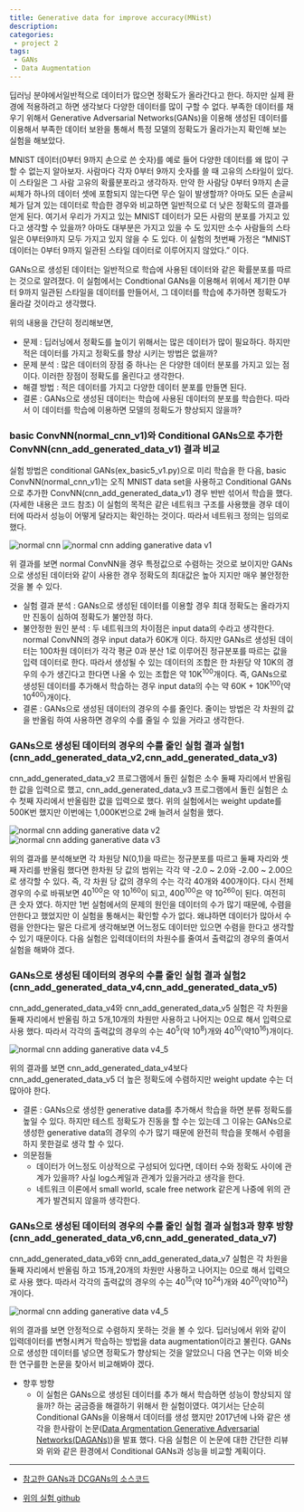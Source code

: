 ```yaml
---
title: Generative data for improve accuracy(MNist)
description:
categories:
 - project 2
tags:
 - GANs
 - Data Augmentation
---
```


딥러닝 분야에서일반적으로 데이터가 많으면 정확도가 올라간다고 한다. 하지만 실제 환경에 적용하려고 하면 생각보다 다양한 데이터를 많이 구할 수 없다. 부족한 데이터를 채우기 위해서 Generative Adversarial Networks(GANs)을 이용해 생성된 데이터를 이용해서 부족한 데이터 보완을 통해서 특정 모델의 정확도가 올라가는지 확인해 보는 실험을 해보았다.

MNIST 데이터(0부터 9까지 손으로 쓴 숫자)를 예로 들어 다양한 데이터를 왜 많이 구할 수 없는지 알아보자. 사람마다 각자 0부터 9까지 숫자를 쓸 때 고유의 스타일이 있다. 이 스타일은 그 사람 고유의 확률분포라고 생각하자. 만약 한 사람당 0부터 9까지 손글씨체가 하나의 데이터 셋에 포함되지 않는다면 무슨 일이 발생할까? 아마도 모든 손글씨체가 담겨 있는 데이터로 학습한 경우와 비교하면 일반적으로 더 낮은 정확도의 결과를 얻게 된다. 여기서 우리가 가지고 있는 MNIST 데이터가 모든 사람의 분포를 가지고 있다고 생각할 수 있을까? 아마도 대부분은 가지고 있을 수 도 있지만 소수 사람들의 스타일은 0부터9까지 모두 가지고 있지 않을 수 도 있다. 이 실험의 첫번째 가정은 “MNIST 데이터는 0부터 9까지 일관된 스타일 데이터로 이루어지지 않았다.” 이다.

GANs으로 생성된 데이터는 일반적으로 학습에 사용된 데이터와 같은 확률분포를 따르는 것으로 알려졌다. 이 실험에서는 Condtional GANs을 이용해서 위에서 제기한 0부터 9까지 일관된 스타일을 데이터를 만들어서, 그 데이터를 학습에 추가하면 정확도가 올라갈 것이라고 생각했다.

위의 내용을 간단히 정리해보면,
* 문제 : 딥러닝에서 정확도를 높이기 위해서는 많은 데이터가 많이 필요하다. 하지만 적은 데이터를 가지고 정확도를 향상 시키는 방법은 없을까?
* 문제 분석 :  많은 데이터의 장점 중 하나는 은 다양한 데이터 분포를 가지고 있는 점이다. 이러한 장점이 정확도를 올린다고 생각한다.
* 해결 방법 : 적은 데이터를 가지고 다양한 데이터 분포를 만들면 된다.
* 결론 : GANs으로 생성된 데이터는 학습에 사용된 데이터의 분포를 학습한다. 따라서 이 데이터를 학습에 이용하면 모델의 정확도가 향상되지 않을까?


### basic ConvNN(normal_cnn_v1)와 Conditional GANs으로 추가한 ConvNN(cnn_add_generated_data_v1) 결과 비교

실험 방법은 conditional GANs(ex_basic5_v1.py)으로 미리 학습을 한 다음, basic ConvNN(normal_cnn_v1)는 오직 MNIST data set을 사용하고 Conditional GANs으로 추가한 ConvNN(cnn_add_generated_data_v1) 경우 반반 섞어서 학습을 했다.(자세한 내용은 코드 참조) 이 실험의 목적은 같은 네트워크 구조를 사용했을 경우 데이터에 따라서 성능이 어떻게 달라지는 확인하는 것이다. 따라서 네트워크 정의는 임의로 했다.

 ![normal cnn](/assets/2018-01-16/normal_cnn_v1_result.jpg)
 ![normal cnn adding ganerative data v1](/assets/2018-01-16/normal_cnn_add_generated_datav1_result.jpg)

위 결과를 보면 normal ConvNN을 경우 특정값으로 수렴하는 것으로 보이지만 GANs으로 생성된 데이터와 같이 사용한 경우 정확도의 최대값은 높아 지지만 매우 불안정한 것을 볼 수 있다.
* 실험 결과 분석 : GANs으로 생성된 데이터를 이용할 경우 최대 정확도는 올라가지만 진동이 심하여 정확도가 불안정 하다.
* 불안정한 원인 분석 : 두 네트워크의 차이점은 input data의 수라고 생각한다. normal ConvNN의 경우 input data가 60K개 이다. 하지만 GANs르 생성된 데이터는 100차원 데이터가 각각 평균 0과 분산 1로 이루어진 정규분포를 따르는 값을 입력 데이터로 한다. 따라서 생성될 수 있는 데이터의 조합은 한 차원당 약 10K의 경우의 수가 생긴다고 한다면 나올 수 있는 조합은 약 10K<sup>100</sup>개이다. 즉, GANs으로 생성된 데이터를 추가해서 학습하는 경우 input data의 수는 약 60K + 10K<sup>100</sup>(약 10<sup>400</sup>)개이다.
* 결론 : GANs으로 생성된 데이터의 경우의 수를 줄인다. 줄이는 방법은 각 차원의 값을 반올림 하여 사용하면 경우의 수를 줄일 수 있을 거라고 생각한다.


### GANs으로 생성된 데이터의 경우의 수를 줄인 실험 결과 실험1 (cnn_add_generated_data_v2,cnn_add_generated_data_v3)
cnn_add_generated_data_v2 프로그램에서 돌린 실험은 소수 둘째 자리에서 반올림한 값을 입력으로 했고, cnn_add_generated_data_v3 프로그램에서 돌린 실험은 소수 첫째 자리에서 반올림한 값을 입력으로 했다. 위의 실험에서는 weight update를  500K번 했지만 이번에는 1,000K번으로 2배 늘려서 실험을 했다.

 ![normal cnn adding ganerative data v2](/assets/2018-01-16/normal_cnn_add_generated_datav2_result.jpg)
 ![normal cnn adding ganerative data v3](/assets/2018-01-16/normal_cnn_add_generated_datav3_result.jpg)

위의 결과를 분석해보면 각 차원당 N(0,1)을 따르는 정규분포를 따르고 둘째 자리와 셋째 자리를 반올림 했다면 한차원 당 값의 범위는 각각 약 -2.0 ~ 2.0와 -2.00 ~ 2.00으로 생각할 수 있다. 즉, 각 차원 당 값의 경우의 수는 각각 40개와 400개이다. 다시 전체 경우의 수로 바꿔보면 40<sup>100</sup>은 약 10<sup>160</sup>이 되고, 400<sup>100</sup>은 약 10<sup>260</sup>이 된다. 여전히 큰 숫자 였다. 하지만 1번 실험에서의 문제의 원인을 데이터의 수가 많기 때문에, 수렴을 안한다고 했었지만 이 실험을 통해서는 확인할 수가 없다. 왜냐하면 데이터가 많아서 수렴을 안한다는 말은 다르게 생각해보면 어느정도 데이터만 있으면 수렴을 한다고 생각할 수 있기 때문이다. 다음 실험은 입력데이터의 차원수를 줄여서 출력값의 경우의 줄여서 실험을 해봐야 겠다.


### GANs으로 생성된 데이터의 경우의 수를 줄인 실험 결과 실험2 (cnn_add_generated_data_v4,cnn_add_generated_data_v5)
cnn_add_generated_data_v4와 cnn_add_generated_data_v5 실험은 각 차원을 둘째 자리에서 반올림 하고 5개,10개의 차원만 사용하고 나어지는 0으로 해서 입력으로 사용 했다. 따라서 각각의 출력값의 경우의 수는 40<sup>5</sup>(약 10<sup>8</sup>)개와 40<sup>10</sup>(약10<sup>16</sup>)개이다.

 ![normal cnn adding ganerative data v4_5](/assets/2018-01-16/normal_cnn_add_generated_datav4_5_result.jpg)

위의 결과를 보면 cnn_add_generated_data_v4보다 cnn_add_generated_data_v5 더 높은 정확도에 수렴하지만 weight update 수는 더 많아야 한다.
* 결론 : GANs으로 생성한 generative data를 추가해서 학습을 하면 분류 정확도를 높일 수 있다. 하지만 테스트 정확도가 진동을 할 수는 있는데 그 이유는 GANs으로 생성한 generative data의 경우의 수가 많기 때문에 완전히 학습을 못해서 수렴을 하지 못한걸로 생각 할 수 있다.
* 의문점들
    * 데이터가 어느정도 이상적으로 구성되어 있다면, 데이터 수와 정확도 사이에 관계가 있을까? 사실 log스케일과 관계가 있을거라고 생각을 한다.
    * 네트워크 이론에서 small world, scale free network 같은게 나중에 위의 관계가 발견되지 않을까 생각한다.


### GANs으로 생성된 데이터의 경우의 수를 줄인 실험 결과 실험3과 향후 방향 (cnn_add_generated_data_v6,cnn_add_generated_data_v7)
cnn_add_generated_data_v6와 cnn_add_generated_data_v7 실험은 각 차원을 둘째 자리에서 반올림 하고 15개,20개의 차원만 사용하고 나어지는 0으로 해서 입력으로 사용 했다. 따라서 각각의 출력값의 경우의 수는 40<sup>15</sup>(약 10<sup>24</sup>)개와 40<sup>20</sup>(약10<sup>32</sup>)개이다.

 ![normal cnn adding ganerative data v4_5](/assets/2018-01-16/normal_cnn_add_generated_datav6_7_result.jpg)

위의 결과를 보면 안정적으로 수렴하지 못하는 것을 볼 수 있다. 딥러닝에서 위와 같이 입력데이터를 변형시켜거 학습하는 방법을 data augmentation이라고 불린다. GANs으로 생성한 데이터를 넣으면 정확도가 향상되는 것을 알았으니 다음 연구는 이와 비슷한 연구를한 논문을 찾아서 비교해봐야 겠다.

* 향후 방향
    * 이 실험은 GANs으로 생성된 데이터를 추가 해서 학습하면 성능이 향상되지 않을까? 하는 굼금증을 해결하기 위해서 한 실험이였다. 여기서는 단순히 Conditional GANs을 이용해서 데이터를 생성 했지만 2017년에 나와 같은 생각을 한사람이 논문([Data Argmentation Generative Adversarial Networks(DAGANs)](https://arxiv.org/abs/1711.04340))을 발표 했다. 다음 실험은 이 논문에 대한 간단한 리뷰와 위와 같은 환경에서 Conditional GANs과 성능을 비교할 계획이다.

---

* [참고한 GANs과 DCGANs의 소스코드](https://github.com/znxlwm/tensorflow-MNIST-GAN-DCGAN)

* [위의 실험 github](https://github.com/kangheeyong/2018-1-Deep-Learing-pc1/tree/master/generative_data_input_experiment)
